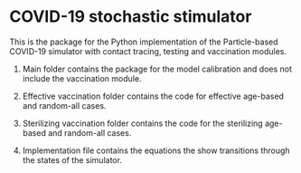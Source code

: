 # COVID-19 stochastic stimulator

This is the package for the Python implementation of the Particle-based COVID-19
simulator with contact tracing, testing and vaccination modules.

1. Main folder contains the package for the model calibration and does not
include the vaccination module.

2. Effective vaccination folder contains the code for effective age-based and random-all cases.

3. Sterilizing vaccination folder contains the code for the sterilizing age-based and random-all cases.

4. Implementation file contains the equations the show transitions through the states of the simulator.
